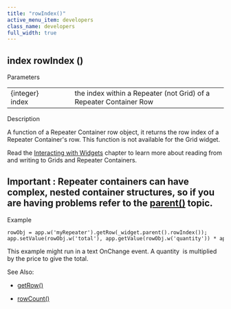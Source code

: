 ```yaml
---
title: "rowIndex()"
active_menu_item: developers
class_name: developers
full_width: true
---
```



## index rowIndex ()

Parameters

<table>
<tr>
<td width="169">
{integer} index

</td>
<td width="17">
</td>
<td width="694">
the index within a Repeater (not Grid) of a Repeater Container Row

</td>
</tr>
</table>

Description

A function of a Repeater Container row object, it returns the row index of a Repeater Container's row. This function is not available for the Grid widget.

Read the [Interacting with Widgets](../../../client-scripting-overview/scripting-with-javascript/widget-reading-writing/index.htm) chapter to learn more about reading from and writing to Grids and Repeater Containers.

## Important : Repeater containers can have complex, nested container structures, so if you are having problems refer to the [parent()](../general/parent.htm) topic.

Example

    rowObj = app.w('myRepeater').getRow(_widget.parent().rowIndex());
    app.setValue(rowObj.w('total'), app.getValue(rowObj.w('quantity')) * app.getValue(rowObj.w('price'));
   

This example might run in a text OnChange event. A quantity  is multiplied by the price to give the total.

See Also:

 - [getRow()](getrow.htm)

 - [rowCount()](length.htm)

